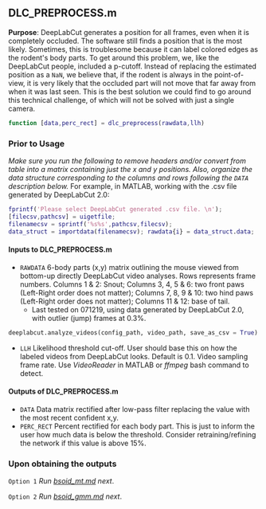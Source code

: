 ## DLC_PREPROCESS.m

**Purpose**: DeepLabCut generates a position for all frames, even when it is completely occluded. The software still finds a position that is the most likely. Sometimes, this is troublesome because it can label colored edges as the rodent's body parts. To get around this problem, we, like the DeepLabCut people, included a p-cutoff. Instead of replacing the estimated position as a `NaN`, we believe that, if the rodent is always in the point-of-view, it is very likely that the occluded part will not move that far away from when it was last seen. This is the best solution we could find to go around this technical challenge, of which will not be solved with just a single camera. 

```matlab
function [data,perc_rect] = dlc_preprocess(rawdata,llh)
```

### Prior to Usage
*Make sure you run the following to remove headers and/or convert from table into a matrix containing just the x and y positions. Also, organize the data structure corresponding to the columns and rows following the `DATA` description below.*
For example, in MATLAB, working with the .csv file generated by DeepLabCut 2.0:

```matlab
fprintf('Please select DeepLabCut generated .csv file. \n'); 
[filecsv,pathcsv] = uigetfile; 
filenamecsv = sprintf('%s%s',pathcsv,filecsv);
data_struct = importdata(filenamecsv); rawdata{i} = data_struct.data;
```

#### Inputs to DLC_PREPROCESS.m

* `RAWDATA`    6-body parts (x,y) matrix outlining the mouse viewed from bottom-up directly DeepLabCut video analyses. Rows represents frame numbers. Columns 1 & 2: Snout; Columns 3, 4, 5 & 6: two front paws (Left-Right order does not matter); Columns 7, 8, 9 & 10: two hind paws (Left-Right order does not matter); Columns 11 & 12: base of tail.
   * Last tested on 071219, using data generated by DeepLabCut 2.0, with outlier (jump) frames at 0.3%.

```python
deeplabcut.analyze_videos(config_path, video_path, save_as_csv = True)
```

- `LLH`    Likelihood threshold cut-off. User should base this on how the labeled videos from DeepLabCut looks. Default is 0.1. Video sampling frame rate. Use *VideoReader* in MATLAB or *ffmpeg* bash command to detect.  

#### Outputs of DLC_PREPROCESS.m

- `DATA`    Data matrix rectified after low-pass filter replacing the value with the most recent confident x,y.
- `PERC_RECT`    Percent rectified for each body part.  This is just to inform the user how much data is below the threshold. Consider retraining/refining the network if this value is above 15%. 

### Upon obtaining the outputs
`Option 1`
*Run [bsoid_mt.md](bsoid_mt.md) next*.

`Option 2`
*Run [bsoid_gmm.md](bsoid_gmm.md) next*.

